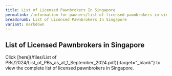 ```yaml
---
title: List of Licensed Pawnbrokers In Singapore
permalink: /information-for-pawners/list-of-licensed-pawnbrokers-in-singapore/
breadcrumb: List of Licensed Pawnbrokers In Singapore
variant: markdown
---
```

List of Licensed Pawnbrokers in Singapore
---
Click [here](/files/List of PBs/2024/List_of_PBs_as_at_1_September_2024.pdf){:target="_blank"} to view the complete list of licensed pawnbrokers in Singapore.